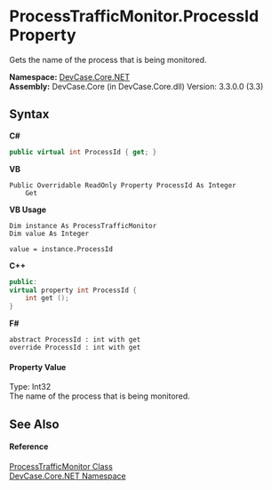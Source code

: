 # ProcessTrafficMonitor.ProcessId Property 
 

Gets the name of the process that is being monitored.

**Namespace:**&nbsp;<a href="N_DevCase_Core_NET">DevCase.Core.NET</a><br />**Assembly:**&nbsp;DevCase.Core (in DevCase.Core.dll) Version: 3.3.0.0 (3.3)

## Syntax

**C#**<br />
``` C#
public virtual int ProcessId { get; }
```

**VB**<br />
``` VB
Public Overridable ReadOnly Property ProcessId As Integer
	Get
```

**VB Usage**<br />
``` VB Usage
Dim instance As ProcessTrafficMonitor
Dim value As Integer

value = instance.ProcessId

```

**C++**<br />
``` C++
public:
virtual property int ProcessId {
	int get ();
}
```

**F#**<br />
``` F#
abstract ProcessId : int with get
override ProcessId : int with get
```


#### Property Value
Type: Int32<br />The name of the process that is being monitored.

## See Also


#### Reference
<a href="T_DevCase_Core_NET_ProcessTrafficMonitor">ProcessTrafficMonitor Class</a><br /><a href="N_DevCase_Core_NET">DevCase.Core.NET Namespace</a><br />